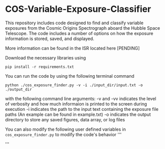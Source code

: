 # COS-Variable-Exposure-Classifier

This repository includes code designed to find and classify variable exposures from the Cosmic Origins Spectrograph aboard the Hubble Space Telescope.
The code includes a number of options on how the exposure information is stored, saved, and displayed.

More information can be found in the ISR located here [PENDING]

Download the necessary libraries using
```
pip install -r requirements.txt
```

You can run the code by using the following terminal command
```
python ./cos_exposure_finder.py -v -i ./input_dir/input.txt -o ./output_dir
```
with the following command line arguments:
-v and -vv indicates the level of verbosity and how much informaion is printed to the screen during execution
-i indicates the path to the input text containing the exposure file paths (An example can be found in example.txt)
-o indicates the output directory to store any saved figures, data array, or log files

You can also modify the following user defined variables in ```cos_exposure_finder.py``` to modify the code's behavior
'''

'''
